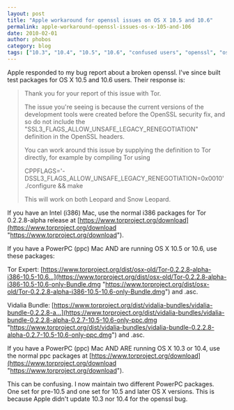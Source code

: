 ```yaml
---
layout: post
title: "Apple workaround for openssl issues on OS X 10.5 and 10.6"
permalink: apple-workaround-openssl-issues-os-x-105-and-106
date: 2010-02-01
author: phobos
category: blog
tags: ["10.3", "10.4", "10.5", "10.6", "confused users", "openssl", "osx", "packaging mess", "tls renegotiation"]
---
```


Apple responded to my bug report about a broken openssl. I've since built test packages for OS X 10.5 and 10.6 users. Their response is:

> Thank you for your report of this issue with Tor.
> 
> The issue you're seeing is because the current versions of the development tools were created before the OpenSSL security fix, and so do not include the "SSL3\_FLAGS\_ALLOW\_UNSAFE\_LEGACY\_RENEGOTIATION" definition in the OpenSSL headers.
> 
> You can work around this issue by supplying the definition to Tor directly, for example by compiling Tor using
> 
> CPPFLAGS='-DSSL3\_FLAGS\_ALLOW\_UNSAFE\_LEGACY\_RENEGOTIATION=0x0010' ./configure && make
> 
> This will work on both Leopard and Snow Leopard.

If you have an Intel (i386) Mac, use the normal i386 packages for Tor 0.2.2.8-alpha release at [https://www.torproject.org/download](https://www.torproject.org/download "https://www.torproject.org/download").

If you have a PowerPC (ppc) Mac AND are running OS X 10.5 or 10.6, use these packages:

Tor Expert: [https://www.torproject.org/dist/osx-old/Tor-0.2.2.8-alpha-i386-10.5-10.6...](https://www.torproject.org/dist/osx-old/Tor-0.2.2.8-alpha-i386-10.5-10.6-only-Bundle.dmg "https://www.torproject.org/dist/osx-old/Tor-0.2.2.8-alpha-i386-10.5-10.6-only-Bundle.dmg") and .asc.

Vidalia Bundle: [https://www.torproject.org/dist/vidalia-bundles/vidalia-bundle-0.2.2.8-a...](https://www.torproject.org/dist/vidalia-bundles/vidalia-bundle-0.2.2.8-alpha-0.2.7-10.5-10.6-only-ppc.dmg "https://www.torproject.org/dist/vidalia-bundles/vidalia-bundle-0.2.2.8-alpha-0.2.7-10.5-10.6-only-ppc.dmg") and .asc.

If you have a PowerPC (ppc) Mac AND ARE running OS X 10.3 or 10.4, use the normal ppc packages at [https://www.torproject.org/download](https://www.torproject.org/download "https://www.torproject.org/download").

This can be confusing. I now maintain two different PowerPC packages. One set for pre-10.5 and one set for 10.5 and later OS X versions. This is because Apple didn't update 10.3 nor 10.4 for the openssl bug.

